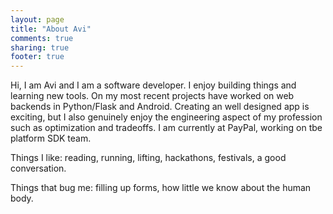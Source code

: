 ```yaml
---
layout: page
title: "About Avi"
comments: true
sharing: true
footer: true
---
```


Hi, I am Avi and I am a software developer. I enjoy building things and learning new tools. On my most recent projects have worked on web backends in Python/Flask and Android. Creating an well designed app is exciting, but I also genuinely enjoy the engineering aspect of my profession such as optimization and tradeoffs. I am currently at PayPal, working on tbe platform SDK team.

Things I like: reading, running, lifting, hackathons, festivals, a good conversation.

Things that bug me: filling up forms, how little we know about the human body.

